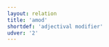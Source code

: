 ```yaml
---
layout: relation
title: 'amod'
shortdef: 'adjectival modifier'
udver: '2'
---
```

<!-- Interlanguage links updated Út zář 29 18:41:07 CEST 2020 -->

